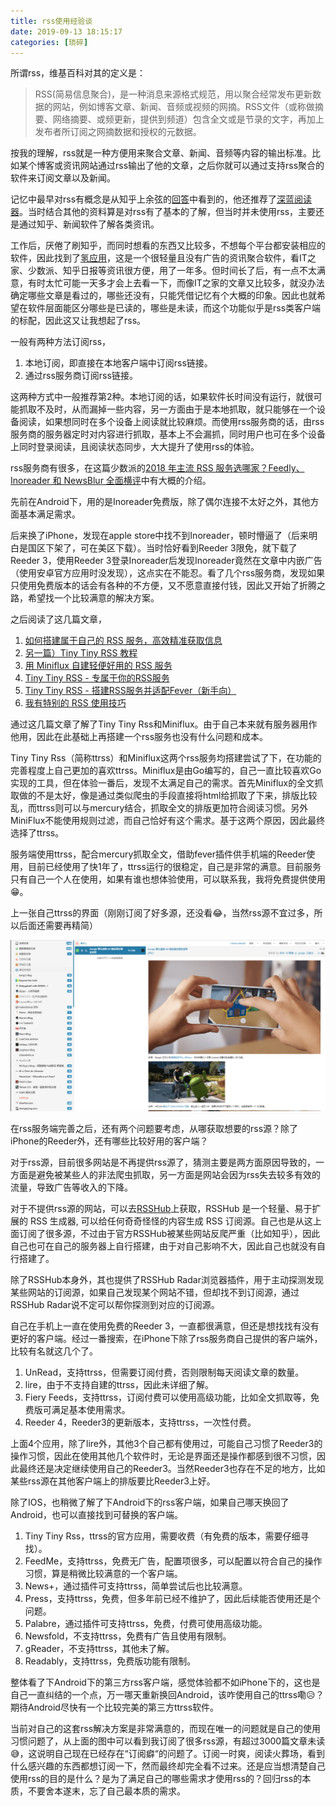 ```yaml
---
title: rss使用经验谈
date: 2019-09-13 18:15:17
categories: [琐碎]
---
```


所谓rss，维基百科对其的定义是：

> RSS(简易信息聚合)，是一种消息来源格式规范，用以聚合经常发布更新数据的网站，例如博客文章、新闻、音频或视频的网摘。RSS文件（或称做摘要、网络摘要、或频更新，提供到频道）包含全文或是节录的文字，再加上发布者所订阅之网摘数据和授权的元数据。

按我的理解，rss就是一种方便用来聚合文章、新闻、音频等内容的输出标准。比如某个博客或资讯网站通过rss输出了他的文章，之后你就可以通过支持rss聚合的软件来订阅文章以及新闻。

记忆中最早对rss有概念是从知乎上余弦的[回答](https://www.zhihu.com/question/23073812/answer/23558963)中看到的，他还推荐了[深蓝阅读器](http://bluereader.org/)。当时结合其他的资料算是对rss有了基本的了解，但当时并未使用rss，主要还是通过知乎、新闻软件了解各类资讯。

工作后，厌倦了刷知乎，而同时想看的东西又比较多，不想每个平台都安装相应的软件，因此找到了[氢应用](https://coolapk.com/apk/pub.hydrogen.android)，这是一个很轻量且没有广告的资讯聚合软件，看IT之家、少数派、知乎日报等资讯很方便，用了一年多。但时间长了后，有一点不太满意，有时太忙可能一天多才会上去看一下，而像IT之家的文章又比较多，就没办法确定哪些文章是看过的，哪些还没有，只能凭借记忆有个大概的印象。因此也就希望在软件层面能区分哪些是已读的，哪些是未读，而这个功能似乎是rss类客户端的标配，因此这又让我想起了rss。

一般有两种方法订阅rss，

1. 本地订阅，即直接在本地客户端中订阅rss链接。
2. 通过rss服务商订阅rss链接。

这两种方式中一般推荐第2种。本地订阅的话，如果软件长时间没有运行，就很可能抓取不及时，从而漏掉一些内容，另一方面由于是本地抓取，就只能够在一个设备阅读，如果想同时在多个设备上阅读就比较麻烦。而使用rss服务商的话，由rss服务商的服务器定时对内容进行抓取，基本上不会漏抓，同时用户也可在多个设备上同时登录阅读，且阅读状态同步，大大提升了使用rss的体验。

rss服务商有很多，在这篇少数派的[2018 年主流 RSS 服务选哪家？Feedly、Inoreader 和 NewsBlur 全面横评](https://sspai.com/post/44420)中有大概的介绍。

先前在Android下，用的是Inoreader免费版，除了偶尔连接不太好之外，其他方面基本满足需求。

后来换了iPhone，发现在apple store中找不到Inoreader，顿时懵逼了（后来明白是国区下架了，可在美区下载）。当时恰好看到Reeder 3限免，就下载了Reeder 3，使用Reeder 3登录Inoreader后发现Inoreader竟然在文章中内嵌广告（使用安卓官方应用时没发现），这点实在不能忍。看了几个rss服务商，发现如果只使用免费版本的话会有各种的不方便，又不愿意直接付钱，因此又开始了折腾之路，希望找一个比较满意的解决方案。

之后阅读了这几篇文章，

1. [如何搭建属于自己的 RSS 服务，高效精准获取信息](https://sspai.com/post/41302)
2. [另一篇）Tiny Tiny RSS 教程](https://sspai.com/post/42787)
3. [用 Miniflux 自建轻便好用的 RSS 服务](https://zoomyale.com/2018/miniflux_rss)
4. [Tiny Tiny RSS - 专属于你的RSS服务](https://yorkchou.com/tt-rss.html)
5. [Tiny Tiny RSS - 搭建RSS服务并适配Fever（新手向）](https://tstrs.me/1451.html)
6. [我有特别的 RSS 使用技巧](https://diygod.me/ohmyrss/)

通过这几篇文章了解了Tiny Tiny Rss和Miniflux。由于自己本来就有服务器用作他用，因此在此基础上再搭建一个rss服务也没有什么问题和成本。

Tiny Tiny Rss（简称ttrss）和Miniflux这两个rss服务均搭建尝试了下，在功能的完善程度上自己更加的喜欢ttrss。Miniflux是由Go编写的，自己一直比较喜欢Go实现的工具，但在体验一番后，发现不太满足自己的需求。首先Miniflux的全文抓取做的不是太好，像是通过类似爬虫的手段直接将html给抓取了下来，排版比较乱，而ttrss则可以与mercury结合，抓取全文的排版更加符合阅读习惯。另外MiniFlux不能使用规则过滤，而自己恰好有这个需求。基于这两个原因，因此最终选择了ttrss。

服务端使用ttrss，配合mercury抓取全文，借助fever插件供手机端的Reeder使用，目前已经使用了快1年了，ttrss运行的很稳定，自己是非常的满意。目前服务只有自己一个人在使用，如果有谁也想体验使用，可以联系我，我将免费提供使用😁。

上一张自己ttrss的界面（刚刚订阅了好多源，还没看😂，当然rss源不宜过多，所以后面还需要再精简）

![](./ttrss.png)

在rss服务端完善之后，还有两个问题要考虑，从哪获取想要的rss源？除了iPhone的Reeder外，还有哪些比较好用的客户端？

对于rss源，目前很多网站是不再提供rss源了，猜测主要是两方面原因导致的，一方面是避免被某些人的非法爬虫抓取，另一方面是网站会因为rss失去较多有效的流量，导致广告等收入的下降。

对于不提供rss源的网站，可以去[RSSHub](https://docs.rsshub.app/)上获取，RSSHub 是一个轻量、易于扩展的 RSS 生成器, 可以给任何奇奇怪怪的内容生成 RSS 订阅源。自己也是从这上面订阅了很多源，不过由于官方RSSHub被某些网站反爬严重（比如知乎），因此自己也可在自己的服务器上自行搭建，由于对自己影响不大，因此自己也就没有自行搭建了。

除了RSSHub本身外，其也提供了RSSHub Radar浏览器插件，用于主动探测发现某些网站的订阅源，如果自己发现某个网站不错，但却找不到订阅源，通过RSSHub Radar说不定可以帮你探测到对应的订阅源。

自己在手机上一直在使用免费的Reeder 3，一直都很满意，但还是想找找有没有更好的客户端。经过一番搜索，在iPhone下除了rss服务商自己提供的客户端外，比较有名就这几个了。

1. UnRead，支持ttrss，但需要订阅付费，否则限制每天阅读文章的数量。
2. lire，由于不支持自建的ttrss，因此未详细了解。
3. Fiery Feeds，支持ttrss，订阅付费可以使用高级功能，比如全文抓取等，免费版可满足基本使用需求。
4. Reeder 4，Reeder3的更新版本，支持ttrss，一次性付费。

上面4个应用，除了lire外，其他3个自己都有使用过，可能自己习惯了Reeder3的操作习惯，因此在使用其他几个软件时，无论是界面还是操作都感到很不习惯，因此最终还是决定继续使用自己的Reeder3。当然Reeder3也存在不足的地方，比如某些rss源在其他客户端上的排版要比Reeder3上好。

除了IOS，也稍微了解了下Android下的rss客户端，如果自己哪天换回了Android，也可以直接找到可替换的客户端。

1. Tiny Tiny Rss，ttrss的官方应用，需要收费（有免费的版本，需要仔细寻找）。
2. FeedMe，支持ttrss，免费无广告，配置项很多，可以配置以符合自己的操作习惯，算是稍微比较满意的一个客户端。
3. News+，通过插件可支持ttrss，简单尝试后也比较满意。
4. Press，支持ttrss，免费，但多年前已经不维护了，因此后续能否使用还是个问题。
5. Palabre，通过插件可支持ttrss，免费，付费可使用高级功能。
6. Newsfold，不支持ttrss，免费有广告且使用有限制。
7. gReader，不支持ttrss，其他未了解。
8. Readably，支持ttrss，免费版功能有限制。

整体看了下Android下的第三方rss客户端，感觉体验都不如iPhone下的，这也是自己一直纠结的一个点，万一哪天重新换回Android，该咋使用自己的ttrss嘞😥？期待Android尽快有一个比较完美的第三方ttrss软件。

当前对自己的这套rss解决方案是非常满意的，而现在唯一的问题就是自己的使用习惯问题了，从上面的图中可以看到我订阅了很多rss源，有超过3000篇文章未读😅，这说明自己现在已经存在“订阅癖“的问题了。订阅一时爽，阅读火葬场，看到什么感兴趣的东西都想订阅一下，然而最终却完全看不过来。还是应当想清楚自己使用rss的目的是什么？是为了满足自己的哪些需求才使用rss的？回归rss的本质，不要舍本遂末，忘了自己最本质的需求。